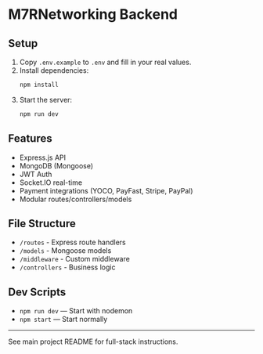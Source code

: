 # M7RNetworking Backend

## Setup

1. Copy `.env.example` to `.env` and fill in your real values.
2. Install dependencies:
   ```bash
   npm install
   ```
3. Start the server:
   ```bash
   npm run dev
   ```

## Features
- Express.js API
- MongoDB (Mongoose)
- JWT Auth
- Socket.IO real-time
- Payment integrations (YOCO, PayFast, Stripe, PayPal)
- Modular routes/controllers/models

## File Structure
- `/routes` - Express route handlers
- `/models` - Mongoose models
- `/middleware` - Custom middleware
- `/controllers` - Business logic

## Dev Scripts
- `npm run dev` — Start with nodemon
- `npm start` — Start normally

---

See main project README for full-stack instructions.
